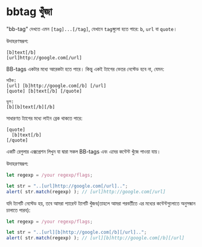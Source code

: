 # bbtag খুঁজা

"bb-tag" দেখতে এমন `[tag]...[/tag]`, যেখানে `tag`ঙ্গুলো হতে পারে: `b`, `url` বা `quote`।

উদাহরণস্বরূপ:
```
[b]text[/b]
[url]http://google.com[/url]
```

BB-tags একটার মধ্যে আরেকটা হতে পারে। কিন্তু একই ট্যাগের ভেতর নেস্টেড হবে না, যেমন:

```
সঠিক:
[url] [b]http://google.com[/b] [/url]
[quote] [b]text[/b] [/quote]

ভুল:
[b][b]text[/b][/b]
```

সাধারণত ট্যাগের মধ্যে লাইন ব্রেক থাকতে পারে:

```
[quote]
  [b]text[/b]
[/quote]
```

একটি রেগুলার এক্সপ্রেশন লিখুন যা দ্বারা সকল BB-tags এবং এদের কন্টেন্ট খুঁজে পাওয়া যায়।

উদাহরণস্বরূপ:

```js
let regexp = /your regexp/flags;

let str = "..[url]http://google.com[/url]..";
alert( str.match(regexp) ); // [url]http://google.com[/url]
```

যদি ট্যাগটি নেস্টেড হয়, তবে আমরা প্যারেন্ট ট্যাগটি খুঁজব(তাহলে আমরা পরবর্তীতে এর মধ্যের কন্টেন্টগুলোতে অনুসন্ধান চালাতে পারব):

```js
let regexp = /your regexp/flags;

let str = "..[url][b]http://google.com[/b][/url]..";
alert( str.match(regexp) ); // [url][b]http://google.com[/b][/url]
```
